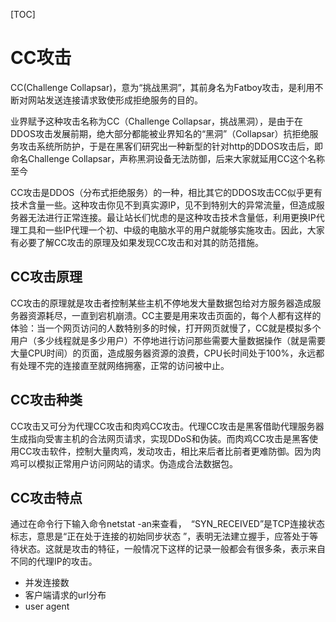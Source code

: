 [TOC]
# CC攻击
CC(Challenge Collapsar)，意为“挑战黑洞”，其前身名为Fatboy攻击，是利用不断对网站发送连接请求致使形成拒绝服务的目的。

业界赋予这种攻击名称为CC（Challenge Collapsar，挑战黑洞），是由于在DDOS攻击发展前期，绝大部分都能被业界知名的“黑洞”（Collapsar）抗拒绝服务攻击系统所防护，于是在黑客们研究出一种新型的针对http的DDOS攻击后，即命名Challenge Collapsar，声称黑洞设备无法防御，后来大家就延用CC这个名称至今

CC攻击是DDOS（分布式拒绝服务）的一种，相比其它的DDOS攻击CC似乎更有技术含量一些。这种攻击你见不到真实源IP，见不到特别大的异常流量，但造成服务器无法进行正常连接。最让站长们忧虑的是这种攻击技术含量低，利用更换IP代理工具和一些IP代理一个初、中级的电脑水平的用户就能够实施攻击。因此，大家有必要了解CC攻击的原理及如果发现CC攻击和对其的防范措施。

## CC攻击原理

CC攻击的原理就是攻击者控制某些主机不停地发大量数据包给对方服务器造成服务器资源耗尽，一直到宕机崩溃。CC主要是用来攻击页面的，每个人都有这样的体验：当一个网页访问的人数特别多的时候，打开网页就慢了，CC就是模拟多个用户（多少线程就是多少用户）不停地进行访问那些需要大量数据操作（就是需要大量CPU时间）的页面，造成服务器资源的浪费，CPU长时间处于100%，永远都有处理不完的连接直至就网络拥塞，正常的访问被中止。


## CC攻击种类

CC攻击又可分为代理CC攻击和肉鸡CC攻击。代理CC攻击是黑客借助代理服务器生成指向受害主机的合法网页请求，实现DDoS和伪装。而肉鸡CC攻击是黑客使用CC攻击软件，控制大量肉鸡，发动攻击，相比来后者比前者更难防御。因为肉鸡可以模拟正常用户访问网站的请求。伪造成合法数据包。

## CC攻击特点

通过在命令行下输入命令netstat -an来查看，　“SYN_RECEIVED”是TCP连接状态标志，意思是“正在处于连接的初始同步状态 ”，表明无法建立握手，应答处于等待状态。这就是攻击的特征，一般情况下这样的记录一般都会有很多条，表示来自不同的代理IP的攻击。

+ 并发连接数
+ 客户端请求的url分布
+ user agent






